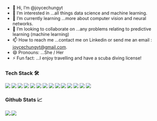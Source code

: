 - 👋 Hi, I’m @joycechungyt
- 👀 I’m interested in ...all things data science and machine learning. 
- 🌱 I’m currently learning ...more about computer vision and neural networks. 
- 💞️ I’m looking to collaborate on ...any problems relating to predictive learning (machine learning) 
- 📫 How to reach me ...contact me on Linkedin or send me an email : joycechungyt@gmail.com. 
- 😄 Pronouns: ...She / Her 
- ⚡ Fun fact: ...I enjoy travelling and have a scuba diving license! 

<!---
joycechungyt/joycechungyt is a ✨ special ✨ repository because its `README.md` (this file) appears on your GitHub profile.
You can click the Preview link to take a look at your changes.
--->
<!-- Icons -->

[2.2]: https://raw.githubusercontent.com/MartinHeinz/MartinHeinz/master/linkedin-3-16.png (LinkedIn icon without padding)

<!-- Links to your social media accounts -->

[2]: https://www.linkedin.com/in/shail-mirpuri/

### Tech Stack 🛠️
![](https://img.shields.io/badge/Python-informational?style=flat&logo=Logo1&logoColor=white&color=2bbc8a)
![](https://img.shields.io/badge/R-informational?style=flat&logo=Logo1&logoColor=white&color=2bbc8a)
![](https://img.shields.io/badge/C++-informational?style=flat&logo=Logo1&logoColor=white&color=2bbc8a)
![](https://img.shields.io/badge/SQL-informational?style=flat&logo=Logo1&logoColor=white&color=2bbc8a)
![](https://img.shields.io/badge/Tensorflow-informational?style=flat&logo=Logo1&logoColor=white&color=2bbc8a)
![](https://img.shields.io/badge/Spacy-informational?style=flat&logo=Logo1&logoColor=white&color=2bbc8a)
![](https://img.shields.io/badge/Sklearn-informational?style=flat&logo=Logo1&logoColor=white&color=2bbc8a)
![](https://img.shields.io/badge/Pandas-informational?style=flat&logo=Logo1&logoColor=white&color=2bbc8a)
![](https://img.shields.io/badge/Numpy-informational?style=flat&logo=Logo1&logoColor=white&color=2bbc8a)
![](https://img.shields.io/badge/Seaborn-informational?style=flat&logo=Logo1&logoColor=white&color=2bbc8a)
![](https://img.shields.io/badge/Matplotlib-informational?style=flat&logo=Logo1&logoColor=white&color=2bbc8a)
![](https://img.shields.io/badge/Scrapy-informational?style=flat&logo=Logo1&logoColor=white&color=2bbc8a)
![](https://img.shields.io/badge/NLTK-informational?style=flat&logo=Logo1&logoColor=white&color=2bbc8a)
![](https://img.shields.io/badge/AutoML-informational?style=flat&logo=Logo1&logoColor=white&color=2bbc8a)



### Github Stats 📈

<a href="https://github.com/anuraghazra/github-readme-stats">
  <img align="center" src="https://github-readme-stats.vercel.app/api?username=shailm99" />
</a>
<a href="https://github.com/anuraghazra/convoychat">
  <img align="center" src="https://github-readme-stats.vercel.app/api/top-langs/?username=shailm99" />
</a>

<!--
